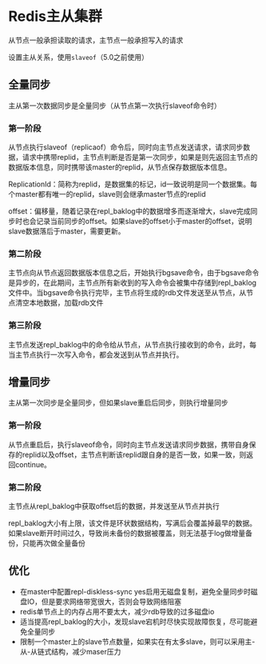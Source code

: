 # Redis主从集群

从节点一般承担读取的请求，主节点一般承担写入的请求

设置主从关系，使用`slaveof`（5.0之前使用）

## 全量同步

主从第一次数据同步是全量同步（从节点第一次执行slaveof命令时）

### 第一阶段

从节点执行slaveof（replicaof）命令后，同时向主节点发送请求，请求同步数据，请求中携带replid，主节点判断是否是第一次同步，如果是则先返回主节点的数据版本信息，同时携带该master的replid，从节点保存数据版本信息。



ReplicationId：简称为replid，是数据集的标记，id一致说明是同一个数据集。每个master都有唯一的replid，slave则会继承master节点的replid

offset：偏移量，随着记录在repl_baklog中的数据增多而逐渐增大，slave完成同步时也会记录当前同步的offset。如果slave的offset小于master的offset，说明slave数据落后于master，需要更新。



### 第二阶段

主节点向从节点返回数据版本信息之后，开始执行bgsave命令，由于bgsave命令是异步的，在此期间，主节点所有新收到的写入命令会被集中存储到repl_baklog文件中。当bgsave命令执行完毕，主节点将生成的rdb文件发送至从节点，从节点清空本地数据，加载rdb文件

### 第三阶段

主节点发送repl_baklog中的命令给从节点，从节点执行接收到的命令，此时，每当主节点执行一次写入命令，都会发送到从节点并执行。



## 增量同步

主从第一次同步是全量同步，但如果slave重启后同步，则执行增量同步



### 第一阶段

从节点重启后，执行slaveof命令，同时向主节点发送请求同步数据，携带自身保存的replid以及offset，主节点判断该replid跟自身的是否一致，如果一致，则返回continue。

### 第二阶段

主节点从repl_baklog中获取offset后的数据，并发送至从节点并执行

repl_baklog大小有上限，该文件是环状数据结构，写满后会覆盖掉最早的数据。如果slave断开时间过久，导致尚未备份的数据被覆盖，则无法基于log做增量备份，只能再次做全量备份

## 优化

- 在master中配置repl-diskless-sync yes启用无磁盘复制，避免全量同步时磁盘IO，但是要求网络带宽很大，否则会导致网络阻塞
- redis单节点上的内存占用不要太大，减少rdb导致的过多磁盘io
- 适当提高repl_baklog的大小，发现slave宕机时尽快实现故障恢复，尽可能避免全量同步
- 限制一个master上的slave节点数量，如果实在有太多slave，则可以采用主-从-从链式结构，减少maser压力

